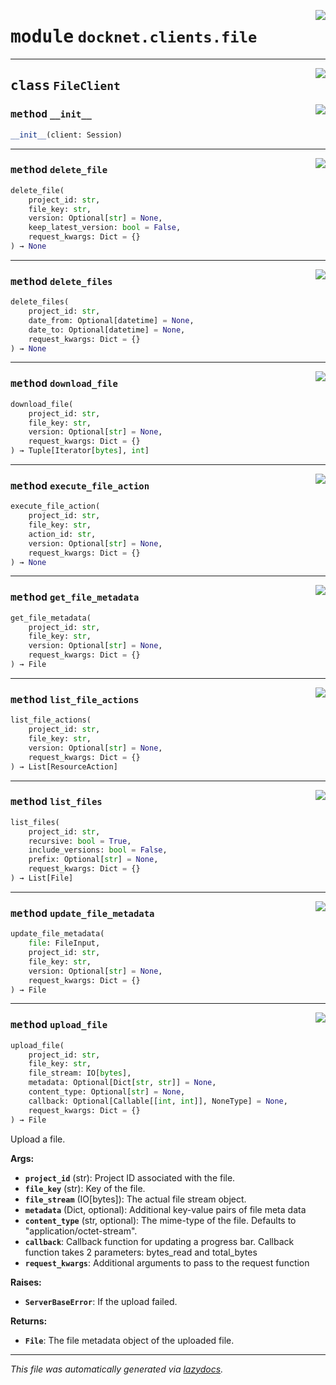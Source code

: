 <!-- markdownlint-disable -->

<a href="https://github.com/khulnasoft/docknet/blob/main/backend/src/docknet/clients/file.py#L0"><img align="right" style="float:right;" src="https://img.shields.io/badge/-source-cccccc?style=flat-square"></a>

# <kbd>module</kbd> `docknet.clients.file`






---

<a href="https://github.com/khulnasoft/docknet/blob/main/backend/src/docknet/clients/file.py#L13"><img align="right" style="float:right;" src="https://img.shields.io/badge/-source-cccccc?style=flat-square"></a>

## <kbd>class</kbd> `FileClient`




<a href="https://github.com/khulnasoft/docknet/blob/main/backend/src/docknet/clients/file.py#L16"><img align="right" style="float:right;" src="https://img.shields.io/badge/-source-cccccc?style=flat-square"></a>

### <kbd>method</kbd> `__init__`

```python
__init__(client: Session)
```








---

<a href="https://github.com/khulnasoft/docknet/blob/main/backend/src/docknet/clients/file.py#L154"><img align="right" style="float:right;" src="https://img.shields.io/badge/-source-cccccc?style=flat-square"></a>

### <kbd>method</kbd> `delete_file`

```python
delete_file(
    project_id: str,
    file_key: str,
    version: Optional[str] = None,
    keep_latest_version: bool = False,
    request_kwargs: Dict = {}
) → None
```





---

<a href="https://github.com/khulnasoft/docknet/blob/main/backend/src/docknet/clients/file.py#L173"><img align="right" style="float:right;" src="https://img.shields.io/badge/-source-cccccc?style=flat-square"></a>

### <kbd>method</kbd> `delete_files`

```python
delete_files(
    project_id: str,
    date_from: Optional[datetime] = None,
    date_to: Optional[datetime] = None,
    request_kwargs: Dict = {}
) → None
```





---

<a href="https://github.com/khulnasoft/docknet/blob/main/backend/src/docknet/clients/file.py#L132"><img align="right" style="float:right;" src="https://img.shields.io/badge/-source-cccccc?style=flat-square"></a>

### <kbd>method</kbd> `download_file`

```python
download_file(
    project_id: str,
    file_key: str,
    version: Optional[str] = None,
    request_kwargs: Dict = {}
) → Tuple[Iterator[bytes], int]
```





---

<a href="https://github.com/khulnasoft/docknet/blob/main/backend/src/docknet/clients/file.py#L198"><img align="right" style="float:right;" src="https://img.shields.io/badge/-source-cccccc?style=flat-square"></a>

### <kbd>method</kbd> `execute_file_action`

```python
execute_file_action(
    project_id: str,
    file_key: str,
    action_id: str,
    version: Optional[str] = None,
    request_kwargs: Dict = {}
) → None
```





---

<a href="https://github.com/khulnasoft/docknet/blob/main/backend/src/docknet/clients/file.py#L43"><img align="right" style="float:right;" src="https://img.shields.io/badge/-source-cccccc?style=flat-square"></a>

### <kbd>method</kbd> `get_file_metadata`

```python
get_file_metadata(
    project_id: str,
    file_key: str,
    version: Optional[str] = None,
    request_kwargs: Dict = {}
) → File
```





---

<a href="https://github.com/khulnasoft/docknet/blob/main/backend/src/docknet/clients/file.py#L188"><img align="right" style="float:right;" src="https://img.shields.io/badge/-source-cccccc?style=flat-square"></a>

### <kbd>method</kbd> `list_file_actions`

```python
list_file_actions(
    project_id: str,
    file_key: str,
    version: Optional[str] = None,
    request_kwargs: Dict = {}
) → List[ResourceAction]
```





---

<a href="https://github.com/khulnasoft/docknet/blob/main/backend/src/docknet/clients/file.py#L19"><img align="right" style="float:right;" src="https://img.shields.io/badge/-source-cccccc?style=flat-square"></a>

### <kbd>method</kbd> `list_files`

```python
list_files(
    project_id: str,
    recursive: bool = True,
    include_versions: bool = False,
    prefix: Optional[str] = None,
    request_kwargs: Dict = {}
) → List[File]
```





---

<a href="https://github.com/khulnasoft/docknet/blob/main/backend/src/docknet/clients/file.py#L63"><img align="right" style="float:right;" src="https://img.shields.io/badge/-source-cccccc?style=flat-square"></a>

### <kbd>method</kbd> `update_file_metadata`

```python
update_file_metadata(
    file: FileInput,
    project_id: str,
    file_key: str,
    version: Optional[str] = None,
    request_kwargs: Dict = {}
) → File
```





---

<a href="https://github.com/khulnasoft/docknet/blob/main/backend/src/docknet/clients/file.py#L84"><img align="right" style="float:right;" src="https://img.shields.io/badge/-source-cccccc?style=flat-square"></a>

### <kbd>method</kbd> `upload_file`

```python
upload_file(
    project_id: str,
    file_key: str,
    file_stream: IO[bytes],
    metadata: Optional[Dict[str, str]] = None,
    content_type: Optional[str] = None,
    callback: Optional[Callable[[int, int]], NoneType] = None,
    request_kwargs: Dict = {}
) → File
```

Upload a file. 



**Args:**
 
 - <b>`project_id`</b> (str):  Project ID associated with the file. 
 - <b>`file_key`</b> (str):  Key of the file. 
 - <b>`file_stream`</b> (IO[bytes]):  The actual file stream object. 
 - <b>`metadata`</b> (Dict, optional):  Additional key-value pairs of file meta data 
 - <b>`content_type`</b> (str, optional):  The mime-type of the file. Defaults to "application/octet-stream". 
 - <b>`callback`</b>:  Callback function for updating a progress bar. Callback function takes 2 parameters: bytes_read and total_bytes 
 - <b>`request_kwargs`</b>:  Additional arguments to pass to the request function 

**Raises:**
 
 - <b>`ServerBaseError`</b>:  If the upload failed. 



**Returns:**
 
 - <b>`File`</b>:  The file metadata object of the uploaded file. 




---

_This file was automatically generated via [lazydocs](https://github.com/khulnasoft/lazydocs)._
